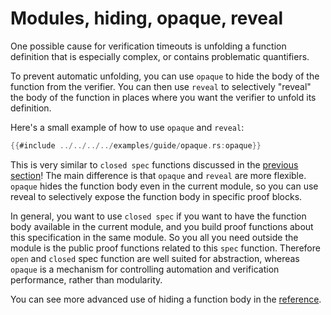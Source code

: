 # Modules, hiding, opaque, reveal

One possible cause for verification timeouts is unfolding a function definition that is especially complex, or contains problematic quantifiers.

To prevent automatic unfolding, you can use `opaque` to hide the body of the function from the verifier. You can then use `reveal` to selectively "reveal" the body of the function in places where you want the verifier to unfold its definition.

Here's a small example of how to use `opaque` and `reveal`:

```rust
{{#include ../../../../examples/guide/opaque.rs:opaque}}
```

This is very similar to `closed spec` functions discussed in the [previous section](spec_functions.md)! The main difference is that `opaque` and `reveal` are more flexible. `opaque` hides the function body even in the current module, so you can use reveal to selectively expose the function body in specific proof blocks.

In general, you want to use `closed spec` if you want to have the function body available in the current module, and you build proof functions about this specification in the same module. So you all you need outside the module is the public proof functions related to this `spec` function. Therefore `open` and `closed` spec function are well suited for abstraction, whereas `opaque` is a mechanism for controlling automation and verification performance, rather than modularity.

You can see more advanced use of hiding a function body in the [reference](reference-reveal-hide.md).
